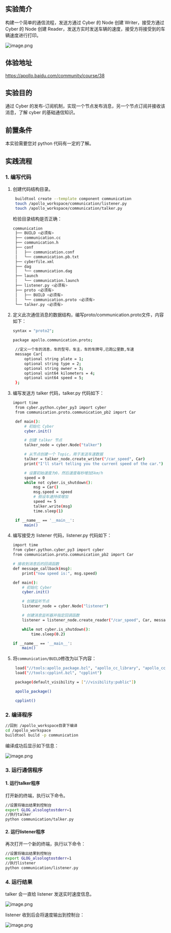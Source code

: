 ## 实验简介

构建一个简单的通信流程，发送方通过 Cyber 的 Node 创建 Writer，接受方通过 Cyber 的 Node 创建 Reader，发送方实时发送车辆的速度，接受方将接受到的车辆速度进行打印。

![image.png](https://bce.bdstatic.com/doc/Apollo-Homepage-Document/Apollo_Beta_Doc/image_9d42b48.png)

## 体验地址

https://apollo.baidu.com/community/course/38

## 实验目的

通过 Cyber 的发布-订阅机制，实现一个节点发布消息，另一个节点订阅并接收该消息，了解 cyber 的基础通信知识。

## 前置条件

本实验需要您对 python 代码有一定的了解。

## 实践流程

### 1. 编写代码

1. 创建代码结构目录。

   ```bash
    buildtool create --template component communication
    touch /apollo_workspace/communication/listener.py
    touch /apollo_workspace/communication/talker.py
   ```

   检验目录结构是否正确：

   ```bash
   communication
    ├── BUILD <必须有>
    ├── communication.cc
    ├── communication.h
    ├── conf
    │   ├── communication.conf
    │   └── communication.pb.txt
    ├── cyberfile.xml
    ├── dag
    │   └── communication.dag
    ├── launch
    │   └── communication.launch
    ├── listener.py <必须有>
    ├── proto <必须有>
    │   ├── BUILD <必须有>
    │   └── communication.proto <必须有>
    └── talker.py <必须有>
   ```

2. 定义此次通信消息的数据结构，编写proto/communication.proto文件，内容如下：

   ```bash
   syntax = "proto2";

   package apollo.communication.proto;

    //定义一个车的消息，车的型号，车主，车的车牌号,已跑公里数,车速
    message Car{
        optional string plate = 1;
        optional string type = 2;
        optional string owner = 3;
        optional uint64 kilometers = 4;
        optional uint64 speed = 5;
    };
   ```

3. 编写发送方 talker 代码，talker.py 代码如下：

   ```bash
   import time
    from cyber.python.cyber_py3 import cyber
    from communication.proto.communication_pb2 import Car

    def main():
        # 初始化 Cyber
        cyber.init()

        # 创建 talker 节点
        talker_node = cyber.Node("talker")

        # 从节点创建一个 Topic，用于发送车速数据
        talker = talker_node.create_writer("/car_speed", Car)
        print("I'll start telling you the current speed of the car.")

        # 设置初始速度为0，然后速度每秒增加5km/h
        speed = 0
        while not cyber.is_shutdown():
            msg = Car()
            msg.speed = speed
            # 假设车速持续增加
            speed += 5
            talker.write(msg)
            time.sleep(1)

    if __name__ == '__main__':
        main()
   ```

4. 编写接受方 listener 代码，listener.py 代码如下：

   ```bash
   import time
   from cyber.python.cyber_py3 import cyber
   from communication.proto.communication_pb2 import Car

   # 接收到消息后的回调函数
   def message_callback(msg):
       print("now speed is:", msg.speed)

   def main():
       # 初始化 Cyber
       cyber.init()

       # 创建监听节点
       listener_node = cyber.Node("listener")

       # 创建消息监听器并指定回调函数
       listener = listener_node.create_reader("/car_speed", Car, message_callback)

       while not cyber.is_shutdown():
           time.sleep(0.2)

   if __name__ == '__main__':
       main()
   ```

5. 将`communication/BUILD`修改为以下内容：

   ```bash
    load("//tools:apollo_package.bzl", "apollo_cc_library", "apollo_cc_binary", "apollo_package", "apollo_component")
    load("//tools:cpplint.bzl", "cpplint")

    package(default_visibility = ["//visibility:public"])

    apollo_package()

    cpplint()
   ```

### 2. 编译程序

```bash
//回到 /apollo_workspace目录下编译
cd /apollo_workspace
buildtool build -p communication
```

编译成功后显示如下信息：

![image.png](https://bce.bdstatic.com/doc/Apollo-Homepage-Document/Apollo_Beta_Doc/image_1b9204c.png)

### 3. 运行通信程序

#### 1. 运行talker程序

打开新的终端，执行以下命令。

```bash
//设置将输出结果到控制台
export GLOG_alsologtostderr=1
//执行talker
python communication/talker.py
```

#### 2. 运行listener程序

再次打开一个新的终端，执行以下命令：

```bash
//设置将输出结果到控制台
export GLOG_alsologtostderr=1
//执行listener
python communication/listener.py
```

### 4. 运行结果

talker 会一直给 listener 发送实时速度信息。

![image.png](https://bce.bdstatic.com/doc/Apollo-Homepage-Document/Apollo_Beta_Doc/image_dc88dab.png)

listener 收到后会将速度输出到控制台：

![image.png](https://bce.bdstatic.com/doc/Apollo-Homepage-Document/Apollo_Beta_Doc/image_6ac4c0f.png)
